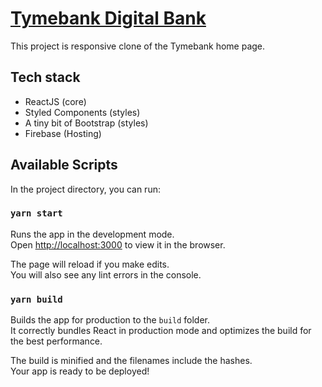 # [Tymebank Digital Bank](https://tymebank-48d0a.web.app)

This project is responsive clone of the Tymebank home page.

## Tech stack

- ReactJS (core)
- Styled Components (styles)
- A tiny bit of Bootstrap (styles)
- Firebase (Hosting)

## Available Scripts

In the project directory, you can run:

### `yarn start`

Runs the app in the development mode.\
Open [http://localhost:3000](http://localhost:3000) to view it in the browser.

The page will reload if you make edits.\
You will also see any lint errors in the console.

### `yarn build`

Builds the app for production to the `build` folder.\
It correctly bundles React in production mode and optimizes the build for the best performance.

The build is minified and the filenames include the hashes.\
Your app is ready to be deployed!
